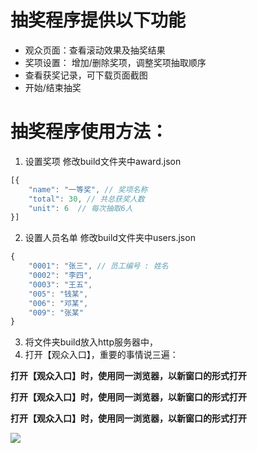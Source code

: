 # 抽奖程序提供以下功能

  * 观众页面：查看滚动效果及抽奖结果
  * 奖项设置： 增加/删除奖项，调整奖项抽取顺序
  * 查看获奖记录，可下载页面截图
  * 开始/结束抽奖

# 抽奖程序使用方法：

1. 设置奖项
修改build文件夹中award.json
```js
[{
    "name": "一等奖", // 奖项名称
    "total": 30, // 共总获奖人数
    "unit": 6  // 每次抽取6人
}]
```

2. 设置人员名单
修改build文件夹中users.json
```js
{
    "0001": "张三", // 员工编号 : 姓名
    "0002": "李四",
    "0003": "王五",
    "005": "钱某",
    "006": "邓某",
    "009": "张某"
}
```
3. 将文件夹build放入http服务器中，
4. 打开【观众入口】，重要的事情说三遍：

  **打开【观众入口】时，使用同一浏览器，以新窗口的形式打开**

  **打开【观众入口】时，使用同一浏览器，以新窗口的形式打开**

  **打开【观众入口】时，使用同一浏览器，以新窗口的形式打开**

<img src="https://github.com/Derek-Hu/chouj/blob/master/public/usage.png?raw=true">